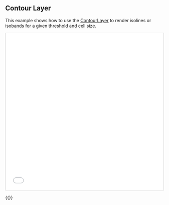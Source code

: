 ## Contour Layer

This example shows how to use the <a href="https://deck.gl/docs/api-reference/aggregation-layers/contour-layer">ContourLayer</a> to render isolines or isobands for a given threshold and cell size.

<iframe src="../contour.html" style="border: 1px solid #cfcfcf; width: 100%; height: 500px" title="Contour"></iframe>

{{<codeHighlight src="contour.html" lang="html">}}
